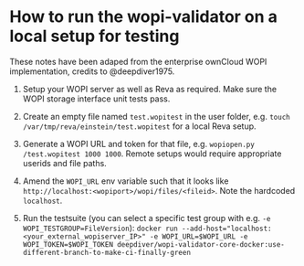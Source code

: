# How to run the wopi-validator on a local setup for testing

These notes have been adaped from the enterprise ownCloud WOPI implementation, credits to @deepdiver1975.

1. Setup your WOPI server as well as Reva as required. Make sure the WOPI storage interface unit tests pass.

2. Create an empty file named `test.wopitest` in the user folder, e.g. `touch /var/tmp/reva/einstein/test.wopitest` for a local Reva setup.

3. Generate a WOPI URL and token for that file, e.g. `wopiopen.py /test.wopitest 1000 1000`. Remote setups would require appropriate userids and file paths.

4. Amend the `WOPI_URL` env variable such that it looks like `http://localhost:<wopiport>/wopi/files/<fileid>`. Note the hardcoded `localhost`.

5. Run the testsuite (you can select a specific test group with e.g. `-e WOPI_TESTGROUP=FileVersion`):
`docker run --add-host="localhost:<your_external_wopiserver_IP>" -e WOPI_URL=$WOPI_URL -e WOPI_TOKEN=$WOPI_TOKEN deepdiver/wopi-validator-core-docker:use-different-branch-to-make-ci-finally-green`

